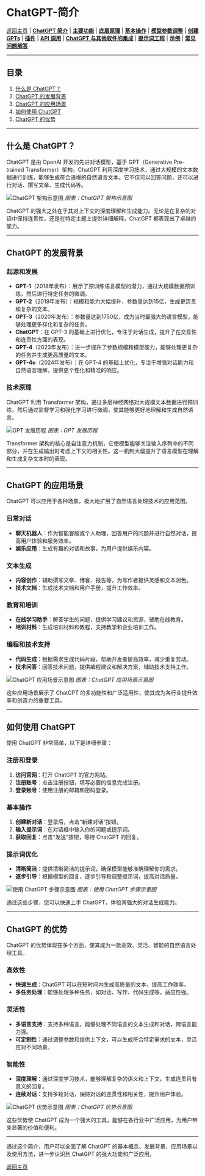 # ChatGPT-简介

[返回主页](../README.md) | [**ChatGPT 简介**](ChatGPT-Introduction.md) | [**主要功能**](ChatGPT-Key%20Features.md) | [**底层原理**](guide/ChatGPT-Underlying%20Principles.md) | [**基本操作**](guide/ChatGPT-Basic%20Operations.md) | [**模型参数调整**](guide/ChatGPT-Model%20Parameter%20Adjustment.md) | [**创建 GPTs**](guide/ChatGPT-Creating%20GPTs.md) | [**插件**](guide/ChatGPT-Plugins.md) | [**API 调用**](guide/ChatGPT-API%20Calls.md) | [**ChatGPT 与其他软件的集成**](guide/ChatGPT%20+%20Other%20Software.md) | [**提示词工程**](guide/ChatGPT-Prompt%20Engineering.md) | [**示例**](guide/ChatGPT-Examples.md) | [**常见问题解答**](guide/ChatGPT-FAQ%20(Frequently%20Asked%20Questions).md)

---

## 目录

1. [什么是 ChatGPT？](#什么是-chatgpt)
2. [ChatGPT 的发展背景](#chatgpt-的发展背景)
3. [ChatGPT 的应用场景](#chatgpt-的应用场景)
4. [如何使用 ChatGPT](#如何使用-chatgpt)
5. [ChatGPT 的优势](#chatgpt-的优势)

---

## 什么是 ChatGPT？

ChatGPT 是由 OpenAI 开发的先进对话模型，基于 GPT（Generative Pre-trained Transformer）架构。ChatGPT 利用深度学习技术，通过大规模的文本数据进行训练，能够生成符合语境的自然语言文本。它不仅可以回答问题，还可以进行对话、撰写文章、生成代码等。

![ChatGPT 架构示意图](https://example.com/chatgpt-architecture-chart.png)
*图表：ChatGPT 架构示意图*

ChatGPT 的强大之处在于其对上下文的深度理解和生成能力。无论是在复杂的对话中保持连贯性，还是在特定主题上提供详细解释，ChatGPT 都表现出了卓越的能力。

---

## ChatGPT 的发展背景

### 起源和发展

- **GPT-1**（2018年发布）：展示了预训练语言模型的潜力，通过大规模数据预训练，然后进行特定任务的微调。
- **GPT-2**（2019年发布）：规模和能力大幅提升，参数量达到15亿，生成更连贯和复杂的文本。
- **GPT-3**（2020年发布）：参数量达到1750亿，成为当时最强大的语言模型，能够处理更多样化和复杂的任务。
- **ChatGPT**：在 GPT-3 的基础上进行优化，专注于对话生成，提升了在交互性和连贯性方面的表现。
- **GPT-4**（2023年发布）：进一步提升了参数规模和模型能力，能够处理更复杂的任务并生成更高质量的文本。
- **GPT-4o**（2024年发布）：在 GPT-4 的基础上优化，专注于增强对话能力和自然语言理解，提供更个性化和精准的响应。

### 技术原理

ChatGPT 利用 Transformer 架构，通过多层神经网络对大规模文本数据进行预训练，然后通过监督学习和强化学习进行微调，使其能够更好地理解和生成自然语言。

![GPT 发展历程](https://example.com/gpt-evolution-chart.png)
*图表：GPT 发展历程*

Transformer 架构的核心是自注意力机制，它使模型能够关注输入序列中的不同部分，并在生成输出时考虑上下文的相关性。这一机制大幅提升了语言模型在理解和生成复杂文本时的表现。

---

## ChatGPT 的应用场景

ChatGPT 可以应用于各种场景，极大地扩展了自然语言处理技术的应用范围。

### 日常对话

- **聊天机器人**：作为智能客服或个人助理，回答用户的问题并进行自然对话，提高用户体验和服务效率。
- **娱乐应用**：生成有趣的对话和故事，为用户提供娱乐内容。

### 文本生成

- **内容创作**：辅助撰写文章、博客、报告等，为写作者提供灵感和文本润色。
- **技术文档**：生成技术文档和用户手册，提升工作效率。

### 教育和培训

- **在线学习助手**：解答学生的问题，提供学习建议和资源，辅助在线教育。
- **培训材料**：生成培训材料和教程，支持教学和企业培训工作。

### 编程和技术支持

- **代码生成**：根据需求生成代码片段，帮助开发者提高效率，减少重复劳动。
- **技术问答**：回答技术问题，提供编程建议和解决方案，辅助技术支持工作。

![ChatGPT 应用场景示意图](https://example.com/chatgpt-use-cases-chart.png)
*图表：ChatGPT 应用场景示意图*

这些应用场景展示了 ChatGPT 的多功能性和广泛适用性，使其成为各行业提升效率和创造力的重要工具。

---

## 如何使用 ChatGPT

使用 ChatGPT 非常简单，以下是详细步骤：

### 注册和登录

1. **访问官网**：打开 ChatGPT 的官方网站。
2. **注册账号**：点击注册按钮，填写必要的信息完成注册。
3. **登录账号**：使用注册的邮箱和密码登录。

### 基本操作

1. **创建新对话**：登录后，点击“新建对话”按钮。
2. **输入提示词**：在对话框中输入你的问题或提示词。
3. **获取回复**：点击“发送”按钮，等待 ChatGPT 的回复。

### 提示词优化

- **清晰简洁**：提供清晰简洁的提示词，确保模型能够准确理解你的需求。
- **逐步引导**：根据模型的回复，逐步引导和调整提示词，提高对话质量。

![使用 ChatGPT 步骤示意图](https://example.com/how-to-use-chatgpt-chart.png)
*图表：使用 ChatGPT 步骤示意图*

通过这些步骤，您可以快速上手 ChatGPT，体验其强大的对话生成能力。

---

## ChatGPT 的优势

ChatGPT 的优势体现在多个方面，使其成为一款高效、灵活、智能的自然语言处理工具。

### 高效性

- **快速生成**：ChatGPT 可以在短时间内生成高质量的文本，提高工作效率。
- **多任务处理**：能够处理多种任务，如对话、写作、代码生成等，适应性强。

### 灵活性

- **多语言支持**：支持多种语言，能够处理不同语言的文本生成和对话，跨语言能力强。
- **可定制性**：通过调整参数和提供上下文，可以生成符合特定需求的文本，灵活应对不同场景。

### 智能性

- **深度理解**：通过深度学习技术，能够理解复杂的语义和上下文，生成连贯且有意义的回复。
- **连续对话**：支持多轮对话，保持对话的连贯性和相关性，提升用户体验。

![ChatGPT 优势示意图](https://example.com/chatgpt-advantages-chart.png)
*图表：ChatGPT 优势示意图*

这些优势使 ChatGPT 成为一个强大的工具，能够在各行业中广泛应用，为用户带来显著的价值和便利。

---

通过这个简介，用户可以全面了解 ChatGPT 的基本概念、发展背景、应用场景以及使用方法，进一步认识到 ChatGPT 的强大功能和广泛应用。

[返回主页](../README.md)
